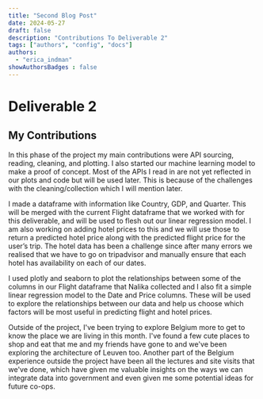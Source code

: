 ```yaml
---
title: "Second Blog Post"
date: 2024-05-27
draft: false
description: "Contributions To Deliverable 2"
tags: ["authors", "config", "docs"]
authors:
  - "erica_indman"
showAuthorsBadges : false
---
```

# Deliverable 2
## My Contributions

In this phase of the project my main contributions were API sourcing, reading, cleaning, and plotting. I also started our machine learning model to make a proof of concept. Most of the APIs I read in are not yet reflected in our plots and code but will be used later. This is because of the challenges with the cleaning/collection which I will mention later. 

I made a dataframe with information like Country, GDP, and Quarter. This will be merged with the current Flight dataframe that we worked with for this deliverable, and will be used to flesh out our linear regression model. I am also working on adding hotel prices to this and we will use those to return a predicted hotel price along with the predicted flight price for the user’s trip. The hotel data has been a challenge since after many errors we realised that we have to go on tripadvisor and manually ensure that each hotel has availability on each of our dates. 

I used plotly and seaborn to plot the relationships between some of the columns in our Flight dataframe that Nalika collected and I also fit a simple linear regression model to the Date and Price columns. These will be used to explore the relationships between our data and help us choose which factors will be most useful in predicting flight and hotel prices. 

Outside of the project, I've been trying to explore Belgium more to get to know the place we are living in this month. I've found a few cute places to shop and eat that me and my friends have gone to and we've been exploring the architecture of Leuven too. Another part of the Belgium experience outside the project have been all the lectures and site visits that we've done, which have given me valuable insights on the ways we can integrate data into government and even given me some potential ideas for future co-ops. 


